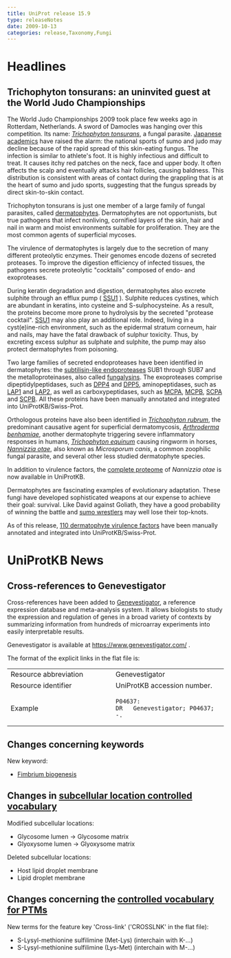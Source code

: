 ```yaml
---
title: UniProt release 15.9
type: releaseNotes
date: 2009-10-13
categories: release,Taxonomy,Fungi
---
```


# Headlines

## Trichophyton tonsurans: an uninvited guest at the World Judo Championships

The World Judo Championships 2009 took place few weeks ago in Rotterdam, Netherlands. A sword of Damocles was hanging over this competition. Its name: [_Trichophyton tonsurans_](https://www.uniprot.org/taxonomy/34387), a fungal parasite. [Japanese academics](http://www.ncbi.nlm.nih.gov/pubmed/16546582,18689970?report=DocSum) have raised the alarm: the national sports of sumo and judo may decline because of the rapid spread of this skin-eating fungus. The infection is similar to athlete's foot. It is highly infectious and difficult to treat. It causes itchy red patches on the neck, face and upper body. It often affects the scalp and eventually attacks hair follicles, causing baldness. This distribution is consistent with areas of contact during the grappling that is at the heart of sumo and judo sports, suggesting that the fungus spreads by direct skin-to-skin contact.

Trichophyton tonsurans is just one member of a large family of fungal parasites, called [dermatophytes](http://en.wikipedia.org/wiki/Dermatophyte). Dermatophytes are not opportunists, but true pathogens that infect nonliving, cornified layers of the skin, hair and nail in warm and moist environments suitable for proliferation. They are the most common agents of superficial mycoses.

The virulence of dermatophytes is largely due to the secretion of many different proteolytic enzymes. Their genomes encode dozens of secreted proteases. To improve the digestion efficiency of infected tissues, the pathogens secrete proteolytic "cocktails" composed of endo- and exoproteases.

During keratin degradation and digestion, dermatophytes also excrete sulphite through an efflux pump ( [SSU1](https://www.uniprot.org/uniprotkb?query=taxonomy:Arthrodermataceae+AND+gene:SSU1) ). Sulphite reduces cystines, which are abundant in keratins, into cysteine and S-sulphocysteine. As a result, the proteins become more prone to hydrolysis by the secreted "protease cocktail". [SSU1](https://www.uniprot.org/uniprotkb?query=taxonomy:Arthrodermataceae+AND+gene:SSU1) may also play an additional role. Indeed, living in a cyst(e)ine-rich environment, such as the epidermal stratum corneum, hair and nails, may have the fatal drawback of sulphur toxicity. Thus, by excreting excess sulphur as sulphate and sulphite, the pump may also protect dermatophytes from poisoning.

Two large families of secreted endoproteases have been identified in dermatophytes: the [subtilisin-like endoproteases](https://www.uniprot.org/uniprotkb?query=taxonomy:arthrodermataceae+AND+name:subtilisin+like+protease+AND+reviewed:true) SUB1 through SUB7 and the metalloproteinases, also called [fungalysins](https://www.uniprot.org/uniprotkb?query=name:fungalysin+AND+reviewed:true). The exoproteases comprise dipeptidylpeptidases, such as [DPP4](https://www.uniprot.org/uniprotkb?query=taxonomy:arthrodermataceae+AND+gene:DPP4+AND+reviewed:true) and [DPP5](<https://www.uniprot.org/uniprotkb?query=taxonomy:arthrodermataceae+AND+(gene%3Adpp5+OR+gene%3Adppv)+AND+reviewed:true>), aminopeptidases, such as [LAP1](https://www.uniprot.org/uniprotkb?query=taxonomy:arthrodermataceae+AND+gene:LAP1+AND+reviewed:true) and [LAP2](https://www.uniprot.org/uniprotkb?query=taxonomy:arthrodermataceae+AND+gene:LAP2+AND+reviewed:true), as well as carboxypeptidases, such as [MCPA](https://www.uniprot.org/uniprotkb?query=taxonomy:arthrodermataceae+AND+gene:MCPA+AND+reviewed:true), [MCPB](https://www.uniprot.org/uniprotkb?query=taxonomy:arthrodermataceae+AND+gene:MCPB+AND+reviewed:true), [SCPA](https://www.uniprot.org/uniprotkb?query=taxonomy:arthrodermataceae+AND+gene:SCPA+AND+reviewed:true) and [SCPB](https://www.uniprot.org/uniprotkb?query=taxonomy:arthrodermataceae+AND+gene:SCPB+AND+reviewed:true). All these proteins have been manually annotated and integrated into UniProtKB/Swiss-Prot.

Orthologous proteins have also been identified in [_Trichophyton rubrum_](https://www.uniprot.org/taxonomy/5551), the predominant causative agent for superficial dermatomycosis, [_Arthroderma benhamiae_](https://www.uniprot.org/taxonomy/63400), another dermatophyte triggering severe inflammatory responses in humans, [_Trichophyton equinum_](https://www.uniprot.org/taxonomy/63418) causing ringworm in horses, [_Nannizzia otae_](https://www.uniprot.org/taxonomy/554155), also known as _Microsporum canis_, a common zoophilic fungal parasite, and several other less studied dermatophyte species.

In addition to virulence factors, the [complete proteome](<https://www.uniprot.org/uniprotkb?query=organism_name:Nannizzia+otae+(strain+CBS+113480)>) of _Nannizzia otae_ is now available in UniProtKB.

Dermatophytes are fascinating examples of evolutionary adaptation. These fungi have developed sophisticated weapons at our expense to achieve their goal: survival. Like David against Goliath, they have a good probability of winning the battle and [sumo wrestlers](http://einsteinsyndrome.files.wordpress.com/2009/04/sumo_mismatch.jpg) may well lose their top-knots.

As of this release, [110 dermatophyte virulence factors](https://www.uniprot.org/uniprotkb?query=taxonomy:arthrodermataceae+AND+reviewed:true+AND+keyword:Virulence) have been manually annotated and integrated into UniProtKB/Swiss-Prot.

# UniProtKB News

## Cross-references to Genevestigator

Cross-references have been added to [Genevestigator](https://www.genevestigator.com/), a reference expression database and meta-analysis system. It allows biologists to study the expression and regulation of genes in a broad variety of contexts by summarizing information from hundreds of microarray experiments into easily interpretable results.

Genevestigator is available at <https://www.genevestigator.com/> .

The format of the explicit links in the flat file is:

<table><colgroup><col style="width: 48%" /><col style="width: 51%" /></colgroup><tbody><tr class="odd"><td>Resource abbreviation</td><td>Genevestigator</td></tr><tr class="even"><td>Resource identifier</td><td>UniProtKB accession number.</td></tr><tr class="odd"><td>Example</td><td><pre><code>P04637:
DR   Genevestigator; P04637; -.</code></pre></td></tr></tbody></table>

## Changes concerning keywords

New keyword:

- [Fimbrium biogenesis](https://www.uniprot.org/keywords/KW-1029)

## Changes in [subcellular location controlled vocabulary](https://ftp.uniprot.org/pub/databases/uniprot/current_release/knowledgebase/complete/docs/subcell)

Modified subcellular locations:

- Glycosome lumen -&gt; Glycosome matrix
- Glyoxysome lumen -&gt; Glyoxysome matrix

Deleted subcellular locations:

- Host lipid droplet membrane
- Lipid droplet membrane

## Changes concerning the [controlled vocabulary for PTMs](https://ftp.uniprot.org/pub/databases/uniprot/current_release/knowledgebase/complete/docs/ptmlist)

New terms for the feature key 'Cross-link' ('CROSSLNK' in the flat file):

- S-Lysyl-methionine sulfilimine (Met-Lys) (interchain with K-...)
- S-Lysyl-methionine sulfilimine (Lys-Met) (interchain with M-...)

